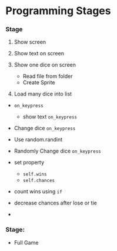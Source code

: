 # Programming Stages




### Stage
1. Show screen

2. Show text on screen


3. Show one dice on screen
    - Read file from folder
    - Create Sprite

4. Load many dice into list

- `on_keypress`
    - show text `on_keypress`

- Change dice `on_keypress`

- Use random.randint

- Randomly Change dice `on_keypress`

- set property
    - `self.wins`
    - `self.chances`

- count wins using `if`

- decrease chances after lose or tie

-


### Stage:
- Full Game